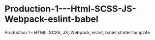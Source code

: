 # Production-1---Html-SCSS-JS-Webpack-eslint-babel
Production 1 - HTML, SCSS, JS, Webpack, eslint, babel starter tamplate
